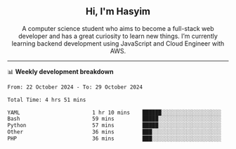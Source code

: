 <h2 align="center">Hi, I'm Hasyim</h2>

<p align="center">A computer science student who aims to become a full-stack web developer and has a great curiosity to learn new things. I’m currently learning backend development using JavaScript and Cloud Engineer with AWS.</p>

---

📊 **Weekly development breakdown**

<!--START_SECTION:waka-->

```txt
From: 22 October 2024 - To: 29 October 2024

Total Time: 4 hrs 51 mins

YAML                       1 hr 10 mins    ██████░░░░░░░░░░░░░░░░░░░   24.16 %
Bash                       59 mins         █████░░░░░░░░░░░░░░░░░░░░   20.31 %
Python                     57 mins         █████░░░░░░░░░░░░░░░░░░░░   19.72 %
Other                      36 mins         ███░░░░░░░░░░░░░░░░░░░░░░   12.52 %
PHP                        36 mins         ███░░░░░░░░░░░░░░░░░░░░░░   12.45 %
```

<!--END_SECTION:waka-->

<!-- - You can reach me on **hasyim11c@gmail.com** -->

